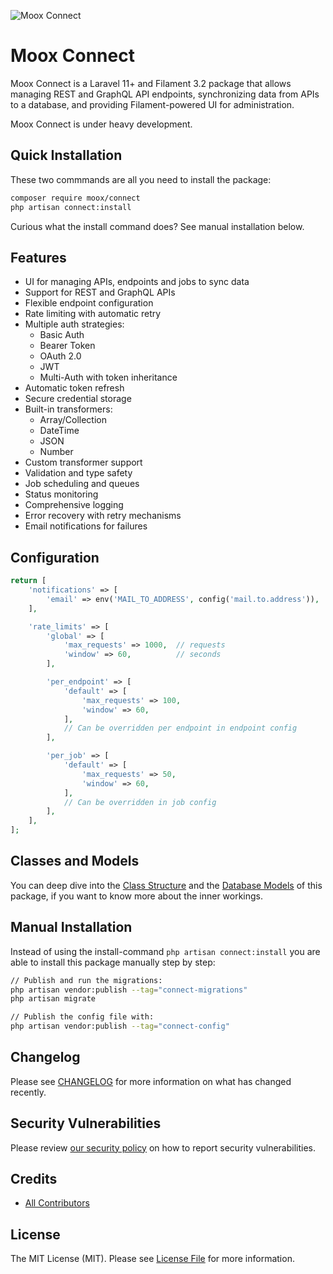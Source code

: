![Moox Connect](https://github.com/mooxphp/moox/raw/main/art/banner/connect-package.jpg)

# Moox Connect

Moox Connect is a Laravel 11+ and Filament 3.2 package that allows managing REST and GraphQL API endpoints, synchronizing data from APIs to a database, and providing Filament-powered UI for administration.

Moox Connect is under heavy development.

## Quick Installation

These two commmands are all you need to install the package:

```bash
composer require moox/connect
php artisan connect:install
```

Curious what the install command does? See manual installation below.

## Features

-   UI for managing APIs, endpoints and jobs to sync data
-   Support for REST and GraphQL APIs
-   Flexible endpoint configuration
-   Rate limiting with automatic retry
-   Multiple auth strategies:
    -   Basic Auth
    -   Bearer Token
    -   OAuth 2.0
    -   JWT
    -   Multi-Auth with token inheritance
-   Automatic token refresh
-   Secure credential storage
-   Built-in transformers:
    -   Array/Collection
    -   DateTime
    -   JSON
    -   Number
-   Custom transformer support
-   Validation and type safety
-   Job scheduling and queues
-   Status monitoring
-   Comprehensive logging
-   Error recovery with retry mechanisms
-   Email notifications for failures

## Configuration

```php
return [
    'notifications' => [
        'email' => env('MAIL_TO_ADDRESS', config('mail.to.address')),
    ],

    'rate_limits' => [
        'global' => [
            'max_requests' => 1000,  // requests
            'window' => 60,          // seconds
        ],

        'per_endpoint' => [
            'default' => [
                'max_requests' => 100,
                'window' => 60,
            ],
            // Can be overridden per endpoint in endpoint config
        ],

        'per_job' => [
            'default' => [
                'max_requests' => 50,
                'window' => 60,
            ],
            // Can be overridden in job config
        ],
    ],
];
```

## Classes and Models

You can deep dive into the [Class Structure](STRUCTURE.md) and the [Database Models](MODELS.md) of this package, if you want to know more about the inner workings.

## Manual Installation

Instead of using the install-command `php artisan connect:install` you are able to install this package manually step by step:

```bash
// Publish and run the migrations:
php artisan vendor:publish --tag="connect-migrations"
php artisan migrate

// Publish the config file with:
php artisan vendor:publish --tag="connect-config"
```

## Changelog

Please see [CHANGELOG](CHANGELOG.md) for more information on what has changed recently.

## Security Vulnerabilities

Please review [our security policy](https://github.com/mooxphp/moox/security/policy) on how to report security vulnerabilities.

## Credits

-   [All Contributors](../../contributors)

## License

The MIT License (MIT). Please see [License File](LICENSE.md) for more information.
